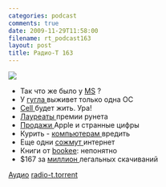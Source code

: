 ```yaml
---
categories: podcast
comments: true
date: 2009-11-29T11:58:00
filename: rt_podcast163
layout: post
title: Радио-Т 163
---
```


![](https://radio-t.com/images/radio-t/rt163.jpg)

- Так что же было у [MS](http://www.electronista.com/articles/09/11/20/next.windows.again.on.3.year.schedule/) ?
- У [гугла ](http://cnews.ru/news/top/index.shtml?2009/11/23/370624)выживет только одна ОС
- [Cell ](http://corp.cnews.ru/news/line/index.shtml?2009/11/26/371191)будет жить. Ура!
- [Лауреаты ](http://internetno.net/2009/11/26/premia-runeta-2009/?utm_source=feedburner&utm_medium=feed&utm_campaign=Feed%3A+internetno+%28Internetno.net%29)премии рунета
- [Продажи ](http://business.compulenta.ru/481043/)Apple и странные цифры
- Курить - [компьютерам ](http://www.pcpro.co.uk/news/353512/apple-refuses-to-repair-smokers-macs)вредить
- Еще одни [сожмут ](http://internet.cnews.ru/news/top/index.shtml?2009/11/25/370952)интернет
- Книги от [bookee](http://internet.cnews.ru/news/line/index.shtml?2009/11/25/371022): непонятно
- $167 за [миллион ](http://webplanet.ru/news/business/2009/11/23/spotify.html)легальных скачиваний

[Аудио](http://archive.rucast.net/radio-t/media/rt_podcast163.mp3)
[radio-t.torrent](http://www.radio-t.com/torrents/rt_podcast163.mp3.torrent)
<audio src="http://archive.rucast.net/radio-t/media/rt_podcast163.mp3" preload="none"></audio>
